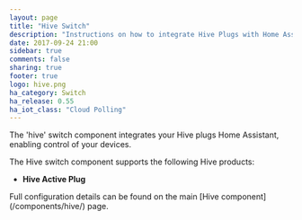 ```yaml
---
layout: page
title: "Hive Switch"
description: "Instructions on how to integrate Hive Plugs with Home Assistant."
date: 2017-09-24 21:00
sidebar: true
comments: false
sharing: true
footer: true
logo: hive.png
ha_category: Switch
ha_release: 0.55
ha_iot_class: "Cloud Polling"
---
```



The 'hive' switch component integrates your Hive plugs Home Assistant, enabling control of your devices.

The Hive switch component supports the following Hive products:
- **Hive Active Plug**


<p class='note'>
Full configuration details can be found on the main [Hive component](/components/hive/) page.
</p>


